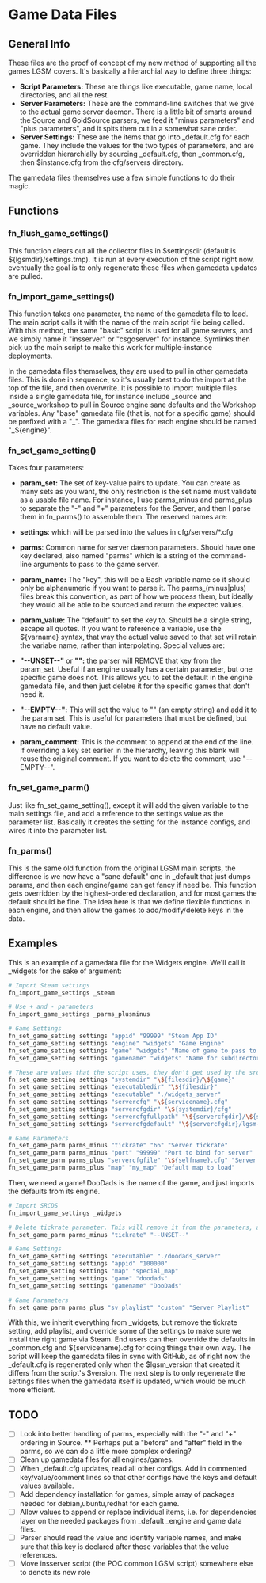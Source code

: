 # Game Data Files
## General Info
These files are the proof of concept of my new method of supporting all the games LGSM covers. It's basically a hierarchial way to define three things:

 * **Script Parameters:** These are things like executable, game name, local directories, and all the rest.
 * **Server Parameters:** These are the command-line switches that we give to the actual game server daemon. There is a little bit of smarts around the Source and GoldSource parsers, we feed it "minus parameters" and "plus parameters", and it spits them out in a somewhat sane order.
 * **Server Settings:** These are the items that go into \_default.cfg for each game. They include the values for the two types of parameters, and are overridden hierarchially by sourcing \_default.cfg, then \_common.cfg, then $instance.cfg from the cfg/servers directory.

The gamedata files themselves use a few simple functions to do their magic.

## Functions

### fn\_flush\_game\_settings()
This function clears out all the collector files in $settingsdir (default is $\{lgsmdir\}/settings.tmp). It is run at every execution of the script right now, eventually the goal is to only regenerate these files when gamedata updates are pulled.

### fn\_import\_game\_settings()

This function takes one parameter, the name of the gamedata file to load. The main script calls it with the name of the main script file being called. With this method, the same "basic" script is used for all game servers, and we simply name it "insserver" or "csgoserver" for instance. Symlinks then pick up the main script to make this work for multiple-instance deployments.

In the gamedata files themselves, they are used to pull in other gamedata files. This is done in sequence, so it's usually best to do the import at the top of the file, and then overwrite. It is possible to import multiple files inside a single gamedata file, for instance include \_source and \_source\_workshop to pull in Source engine sane defaults and the Workshop variables. Any "base" gamedata file (that is, not for a specific game) should be prefixed with a "\_". The gamedata files for each engine should be named "\_\$\{engine\}".

### fn\_set\_game\_setting()

Takes four parameters:

 * **param\_set:** The set of key-value pairs to update. You can create as many sets as you want, the only restriction is the set name must validate as a usable file name. For instance, I use parms\_minus and parms\_plus to separate the "-" and "+" parameters for the Server, and then I parse them in fn\_parms() to assemble them. The reserved names are:

  * **settings**: which will be parsed into the values in cfg/servers/\*.cfg
  * **parms**: Common name for server daemon parameters. Should have one key declared, also named "parms" which is a string of the command-line arguments to pass to the game server.
 * **param\_name:** The "key", this will be a Bash variable name so it should only be alphanumeric if you want to parse it. The parms\_(minus|plus) files break this convention, as part of how we process them, but ideally they would all be able to be sourced and return the expectec values.
 * **param\_value:** The "default" to set the key to. Should be a single string, escape all quotes. If you want to reference a variable, use the \$\{varname\} syntax, that way the actual value saved to that set will retain the variabe name, rather than interpolating. Special values are:
  * **"--UNSET--"** or **"":** the parser will REMOVE that key from the param\_set. Useful if an engine usually has a certain parameter, but one specific game does not. This allows you to set the default in the engine gamedata file, and then just deletre it for the specific games that don't need it.
  * **"--EMPTY--":** This will set the value to "" (an empty string) and add it to the param set. This is useful for parameters that must be defined, but have no default value.
 * **param\_comment:** This is the comment to append at the end of the line. If overriding a key set earlier in the hierarchy, leaving this blank will reuse the original comment. If you want to delete the comment, use "--EMPTY--".

### fn\_set\_game\_parm()

Just like fn\_set\_game\_setting(), except it will add the given variable to the main settings file, and add a reference to the settings value as the parameter list. Basically it creates the setting for the instance configs, and wires it into the parameter list.

### fn\_parms()

This is the same old function from the original LGSM main scripts, the difference is we now have a "sane default" one in \_default that just dumps params, and then each engine/game can get fancy if need be. This function gets overridden by the highest-ordered declaration, and for most games the default should be fine. The idea here is that we define flexible functions in each engine, and then allow the games to add/modify/delete keys in the data.

## Examples

This is an example of a gamedata file for the Widgets engine. We'll call it \_widgets for the sake of argument:

```bash
# Import Steam settings
fn_import_game_settings _steam

# Use + and - parameters
fn_import_game_settings _parms_plusminus

# Game Settings
fn_set_game_setting settings "appid" "99999" "Steam App ID"
fn_set_game_setting settings "engine" "widgets" "Game Engine"
fn_set_game_setting settings "game" "widgets" "Name of game to pass to srcds"
fn_set_game_setting settings "gamename" "widgets" "Name for subdirectory in GitHub repo"

# These are values that the script uses, they don't get used by the srcds server directly
fn_set_game_setting settings "systemdir" "\${filesdir}/\${game}"
fn_set_game_setting settings "executabledir" "\${filesdir}"
fn_set_game_setting settings "executable" "./widgets_server"
fn_set_game_setting settings "servercfg" "\${servicename}.cfg"
fn_set_game_setting settings "servercfgdir" "\${systemdir}/cfg"
fn_set_game_setting settings "servercfgfullpath" "\${servercfgdir}/\${servercfg}"
fn_set_game_setting settings "servercfgdefault" "\${servercfgdir}/lgsm-default.cfg"

# Game Parameters
fn_set_game_parm parms_minus "tickrate" "66" "Server tickrate"
fn_set_game_parm parms_minus "port" "99999" "Port to bind for server"
fn_set_game_parm parms_plus "servercfgfile" "\${selfname}.cfg" "Server Config file"
fn_set_game_parm parms_plus "map" "my_map" "Default map to load"

```

Then, we need a game! DooDads is the name of the game, and just imports the defaults from its engine.

```bash
# Import SRCDS
fn_import_game_settings _widgets

# Delete tickrate parameter. This will remove it from the parameters, and remove it from _default.cfg
fn_set_game_parm parms_minus "tickrate" "--UNSET--"

# Game Settings
fn_set_game_setting settings "executable" "./doodads_server"
fn_set_game_setting settings "appid" "100000"
fn_set_game_setting settings "map" "special_map"
fn_set_game_setting settings "game" "doodads"
fn_set_game_setting settings "gamename" "DooDads"

# Game Parameters
fn_set_game_parm parms_plus "sv_playlist" "custom" "Server Playlist"

```

With this, we inherit everything from \_widgets, but remove the tickrate setting, add playlist, and override some of the settings to make sure we install the right game via Steam. End users can then override the defaults in \_common.cfg and \$\{servicename\}.cfg for doing things their own way. The script will keep the gamedata files in sync with GitHub, as of right now the \_default.cfg is regenerated only when the \$lgsm\_version that created it differs from the script's \$version. The next step is to only regenerate the settings files when the gamedata itself is updated, which would be much more efficient.

## TODO

 * [ ] Look into better handling of parms, especially with the "-" and "+" ordering in Source.
 ** Perhaps put a "before" and "after" field in the parms, so we can do a little more complex ordering?
 * [ ] Clean up gamedata files for all engines/games.
 * [ ] When \_default.cfg updates, read all other configs. Add in commented key/value/comment lines so that other configs have the keys and default values available.
 * [ ] Add dependency installation for games, simple array of packages needed for debian,ubuntu,redhat for each game.
 * [ ] Allow values to append or replace individual items, i.e. for dependencies layer on the needed packages from \_default \_engine and game data files.
 * [ ] Parser should read the value and identify variable names, and make sure that this key is declared after those variables that the value references.
 * [ ] Move insserver script (the POC common LGSM script) somewhere else to denote its new role
